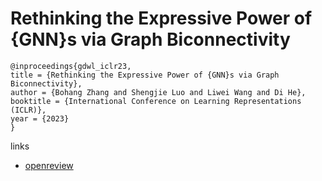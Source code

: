 # Rethinking the Expressive Power of {GNN}s via Graph Biconnectivity

```
@inproceedings{gdwl_iclr23,
title = {Rethinking the Expressive Power of {GNN}s via Graph Biconnectivity},
author = {Bohang Zhang and Shengjie Luo and Liwei Wang and Di He},
booktitle = {International Conference on Learning Representations (ICLR)},
year = {2023}
}
```

links
- [openreview](https://openreview.net/forum?id=r9hNv76KoT3)
